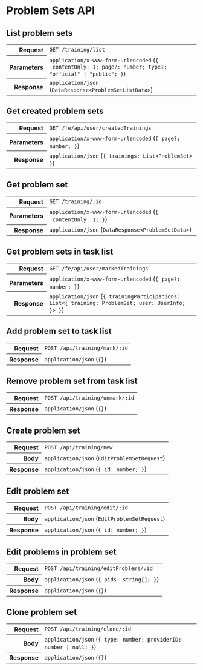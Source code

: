 # Problem Sets API

## List problem sets

<table>
  <tr>
    <th align="right">Request</th>
    <td><code>GET /training/list</code></td>
  </tr>
  <tr>
    <th align="right">Parameters</th>
    <td><code>application/x-www-form-urlencoded</code> (<code>{ _contentOnly: 1; page?: number; type?: "official" | "public"; }</code>)</td>
  </tr>
  <tr>
    <th align="right">Response</th>
    <td><code>application/json</code> (<code>DataResponse&lt;ProblemSetListData&gt;</code>)</td>
  </tr>
</table>

## Get created problem sets

<table>
  <tr>
    <th align="right">Request</th>
    <td><code>GET /fe/api/user/createdTrainings</code></td>
  </tr>
  <tr>
    <th align="right">Parameters</th>
    <td><code>application/x-www-form-urlencoded</code> (<code>{ page?: number; }</code>)</td>
  </tr>
  <tr>
    <th align="right">Response</th>
    <td><code>application/json</code> (<code>{ trainings: List&lt;ProblemSet&gt; }</code>)</td>
  </tr>
</table>

## Get problem set

<table>
  <tr>
    <th align="right">Request</th>
    <td><code>GET /training/:id</code></td>
  </tr>
  <tr>
    <th align="right">Parameters</th>
    <td><code>application/x-www-form-urlencoded</code> (<code>{ _contentOnly: 1; }</code>)</td>
  </tr>
  <tr>
    <th align="right">Response</th>
    <td><code>application/json</code> (<code>DataResponse&lt;ProblemSetData&gt;</code>)</td>
  </tr>
</table>

## Get problem sets in task list

<table>
  <tr>
    <th align="right">Request</th>
    <td><code>GET /fe/api/user/markedTrainings</code></td>
  </tr>
  <tr>
    <th align="right">Parameters</th>
    <td><code>application/x-www-form-urlencoded</code> (<code>{ page?: number; }</code>)</td>
  </tr>
  <tr>
    <th align="right">Response</th>
    <td><code>application/json</code> (<code>{ trainingParticipations: List&lt;{ training: ProblemSet; user: UserInfo; }&gt; }</code>)</td>
  </tr>
</table>

## Add problem set to task list

<table>
  <tr>
    <th align="right">Request</th>
    <td><code>POST /api/training/mark/:id</code></td>
  </tr>
  <tr>
    <th align="right">Response</th>
    <td><code>application/json</code> (<code>{}</code>)</td>
  </tr>
</table>

## Remove problem set from task list

<table>
  <tr>
    <th align="right">Request</th>
    <td><code>POST /api/training/unmark/:id</code></td>
  </tr>
  <tr>
    <th align="right">Response</th>
    <td><code>application/json</code> (<code>{}</code>)</td>
  </tr>
</table>

## Create problem set

<table>
  <tr>
    <th align="right">Request</th>
    <td><code>POST /api/training/new</code></td>
  </tr>
  <tr>
    <th align="right">Body</th>
    <td><code>application/json</code> (<code>EditProblemSetRequest</code>)</td>
  </tr>
  <tr>
    <th align="right">Response</th>
    <td><code>application/json</code> (<code>{ id: number; }</code>)</td>
  </tr>
</table>

## Edit problem set

<table>
  <tr>
    <th align="right">Request</th>
    <td><code>POST /api/training/edit/:id</code></td>
  </tr>
  <tr>
    <th align="right">Body</th>
    <td><code>application/json</code> (<code>EditProblemSetRequest</code>)</td>
  </tr>
  <tr>
    <th align="right">Response</th>
    <td><code>application/json</code> (<code>{ id: number; }</code>)</td>
  </tr>
</table>

## Edit problems in problem set

<table>
  <tr>
    <th align="right">Request</th>
    <td><code>POST /api/training/editProblems/:id</code></td>
  </tr>
  <tr>
    <th align="right">Body</th>
    <td><code>application/json</code> (<code>{ pids: string[]; }</code>)</td>
  </tr>
  <tr>
    <th align="right">Response</th>
    <td><code>application/json</code> (<code>{}</code>)</td>
  </tr>
</table>

## Clone problem set

<table>
  <tr>
    <th align="right">Request</th>
    <td><code>POST /api/training/clone/:id</code></td>
  </tr>
  <tr>
    <th align="right">Body</th>
    <td><code>application/json</code> (<code>{ type: number; providerID: number | null; }</code>)</td>
  </tr>
  <tr>
    <th align="right">Response</th>
    <td><code>application/json</code> (<code>{}</code>)</td>
  </tr>
</table>
